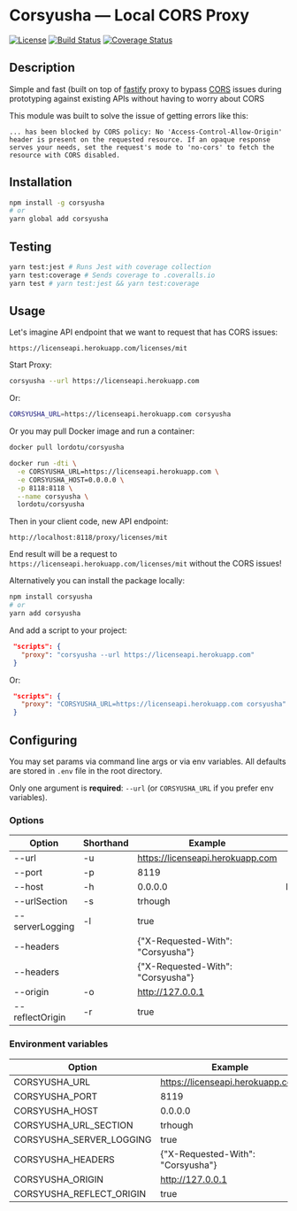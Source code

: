 # Corsyusha — Local CORS Proxy

[![License](https://img.shields.io/badge/License-MIT-000000.svg)](https://opensource.org/licenses/MIT)
[![Build Status](https://travis-ci.org/LordotU/corsyusha.svg?branch=master)](https://travis-ci.org/LordotU/corsyusha)
[![Coverage Status](https://coveralls.io/repos/github/LordotU/corsyusha/badge.svg)](https://coveralls.io/github/LordotU/corsyusha)

## Description

Simple and fast (built on top of [fastify](https://www.npmjs.com/package/fastify) proxy to bypass [CORS](https://developer.mozilla.org/ru/docs/Web/HTTP/CORS) issues during prototyping against existing APIs without having to worry about CORS

This module was built to solve the issue of getting errors like this:

```text
... has been blocked by CORS policy: No 'Access-Control-Allow-Origin' header is present on the requested resource. If an opaque response serves your needs, set the request's mode to 'no-cors' to fetch the resource with CORS disabled.
```

## Installation

```bash
npm install -g corsyusha
# or
yarn global add corsyusha
```

## Testing

```bash
yarn test:jest # Runs Jest with coverage collection
yarn test:coverage # Sends coverage to .coveralls.io
yarn test # yarn test:jest && yarn test:coverage
```

## Usage

Let's imagine API endpoint that we want to request that has CORS issues:

```text
https://licenseapi.herokuapp.com/licenses/mit
```

Start Proxy:

```bash
corsyusha --url https://licenseapi.herokuapp.com
```

Or:

```bash
CORSYUSHA_URL=https://licenseapi.herokuapp.com corsyusha
```

Or you may pull Docker image and run a container:

```bash
docker pull lordotu/corsyusha

docker run -dti \
  -e CORSYUSHA_URL=https://licenseapi.herokuapp.com \
  -e CORSYUSHA_HOST=0.0.0.0 \
  -p 8118:8118 \
  --name corsyusha \
  lordotu/corsyusha
```

Then in your client code, new API endpoint:

```text
http://localhost:8118/proxy/licenses/mit
```

End result will be a request to `https://licenseapi.herokuapp.com/licenses/mit` without the CORS issues!

Alternatively you can install the package locally:

```bash
npm install corsyusha
# or
yarn add corsyusha
```

And add a script to your project:

```json
 "scripts": {
   "proxy": "corsyusha --url https://licenseapi.herokuapp.com"
 }
```

Or:

```json
 "scripts": {
   "proxy": "CORSYUSHA_URL=https://licenseapi.herokuapp.com corsyusha"
 }
```

## Configuring

You may set params via command line args or via env variables. All defaults are stored in `.env` file in the root directory.

Only one argument is **required**: `--url` (or `CORSYUSHA_URL` if you prefer env variables).

### Options

| Option          | Shorthand | Example                           |   Default |
|-----------------|-----------|-----------------------------------|----------:|
| --url           | -u        | https://licenseapi.herokuapp.com  |           |
| --port          | -p        | 8119                              |      8118 |
| --host          | -h        | 0.0.0.0                           | localhost |
| --urlSection    | -s        | trhough                           |     proxy |
| --serverLogging | -l        | true                              |     false |
| --headers       |           | {"X-Requested-With": "Corsyusha"} |        {} |
| --headers       |           | {"X-Requested-With": "Corsyusha"} |        {} |
| --origin        | -o        | http://127.0.0.1                  |         * |
| --reflectOrigin | -r        | true                              |     false |

### Environment variables

| Option                   | Example                           |   Default |
|--------------------------|-----------------------------------|----------:|
| CORSYUSHA_URL            | https://licenseapi.herokuapp.com  |           |
| CORSYUSHA_PORT           | 8119                              |      8118 |
| CORSYUSHA_HOST           | 0.0.0.0                           | localhost |
| CORSYUSHA_URL_SECTION    | trhough                           |     proxy |
| CORSYUSHA_SERVER_LOGGING | true                              |     false |
| CORSYUSHA_HEADERS        | {"X-Requested-With": "Corsyusha"} |        {} |
| CORSYUSHA_ORIGIN         | http://127.0.0.1                  |         * |
| CORSYUSHA_REFLECT_ORIGIN | true                              |     false |

